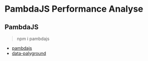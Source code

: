 # PambdaJS Performance Analyse


## PambdaJS
> npm i pambdajs


- [pambdajs](https://github.com/tim-hub/pambdajs)
- [data-palyground](https://github.com/tim-hub/pambdajs-playground)
